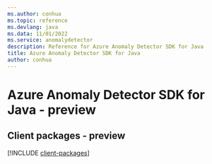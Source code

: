```yaml
---
ms.author: conhua
ms.topic: reference
ms.devlang: java
ms.data: 11/01/2022
ms.service: anomalydetector
description: Reference for Azure Anomaly Detector SDK for Java
title: Azure Anomaly Detector SDK for Java
author: conhua
---
```

# Azure Anomaly Detector SDK for Java - preview

## Client packages - preview
[!INCLUDE [client-packages](anomaly-detector-client-index.md)]